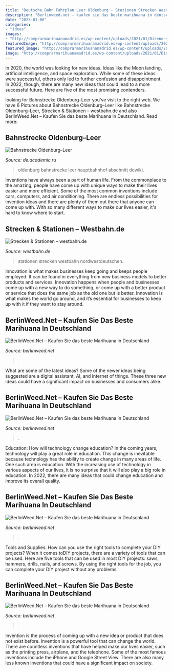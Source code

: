```yaml
---
title: "Deutsche Bahn Fahrplan Leer Oldenburg - Stationen Strecken Westbahn Nordwestdeutschen"
description: "Berlinweed.net – kaufen sie das beste marihuana in deutschland"
date: "2023-01-06"
categories:
- "ideas"
images:
- "http://comprarmarihuanamadrid.es/wp-content/uploads/2021/01/Diseno-sin-titulo-91.jpg"
featuredImage: "http://comprarmarihuanamadrid.es/wp-content/uploads/2021/01/Diseno-sin-titulo-73.jpg"
featured_image: "http://comprarmarihuanamadrid.es/wp-content/uploads/2021/01/Diseno-sin-titulo-73.jpg"
image: "http://comprarmarihuanamadrid.es/wp-content/uploads/2021/01/Diseno-sin-titulo-91.jpg"
---
```



In 2020, the world was looking for new ideas. Ideas like the Moon landing, artificial intelligence, and space exploration. While some of these ideas were successful, others only led to further confusion and disappointment. In 2022, though, there are many new ideas that could lead to a more successful future. Here are five of the most promising contenders.

	

		
looking for Bahnstrecke Oldenburg–Leer you've visit to the right web. We have 6 Pictures about Bahnstrecke Oldenburg–Leer like Bahnstrecke Oldenburg–Leer, Strecken &amp; Stationen – westbahn.de and also BerlinWeed.Net – Kaufen Sie das beste Marihuana in Deutschland. Read more:
		
    
## Bahnstrecke Oldenburg–Leer

<img loading=lazy src="https://de.academic.ru/pictures/dewiki/79/Oldenburg_Luftaufnahme_PD_143.JPG" onerror="this.onerror=null;this.src='https://tse4.mm.bing.net/th?id=OIP.Wm9TyQgA-mVY7vQNdWkKGgHaE8&amp;pid=15.1';" alt="Bahnstrecke Oldenburg–Leer">

_Source: de.academic.ru_

>oldenburg bahnstrecke leer hauptbahnhof abschnitt dewiki. 

	

Inventions have always been a part of human life. From the commonplace to the amazing, people have come up with unique ways to make their lives easier and more efficient. Some of the most common inventions include cars, computers, and air conditioning. There are endless possibilities for invention ideas and there are plenty of them out there that anyone can come up with. With so many different ways to make our lives easier, it's hard to know where to start.

    
## Strecken &amp; Stationen – Westbahn.de

<img loading=lazy src="https://www.westbahn.de/wp-content/uploads/2018/08/kursbuchkarte1936-400x234.jpg" onerror="this.onerror=null;this.src='https://tse2.mm.bing.net/th?id=OIP.-T-Y2-ioyWDRZZsR0XcoiQAAAA&amp;pid=15.1';" alt="Strecken &amp; Stationen – westbahn.de">

_Source: westbahn.de_

>stationen strecken westbahn nordwestdeutschen. 

	

Innovation is what makes businesses keep going and keeps people employed. It can be found in everything from new business models to better products and services. Innovation happens when people and businesses come up with a new way to do something, or come up with a better product or service that does the same job as the old one but is better. Innovation is what makes the world go around, and it’s essential for businesses to keep up with it if they want to stay around.

    
## BerlinWeed.Net – Kaufen Sie Das Beste Marihuana In Deutschland

<img loading=lazy src="http://comprarmarihuanamadrid.es/wp-content/uploads/2021/01/Diseno-sin-titulo-73.jpg" onerror="this.onerror=null;this.src='https://tse4.mm.bing.net/th?id=OIP.jdUaMdLHzu-uE7sLXaCROQAAAA&amp;pid=15.1';" alt="BerlinWeed.Net – Kaufen Sie das beste Marihuana in Deutschland">

_Source: berlinweed.net_

>. 

	

What are some of the latest ideas?
Some of the newer ideas being suggested are a digital assistant, AI, and internet of things. These three new ideas could have a significant impact on businesses and consumers alike.

    
## BerlinWeed.Net – Kaufen Sie Das Beste Marihuana In Deutschland

<img loading=lazy src="http://comprarmarihuanamadrid.es/wp-content/uploads/2021/01/Diseno-sin-titulo-83.jpg" onerror="this.onerror=null;this.src='https://tse1.mm.bing.net/th?id=OIP.MtTnXkIMXmiF9Tz09qKUBAAAAA&amp;pid=15.1';" alt="BerlinWeed.Net – Kaufen Sie das beste Marihuana in Deutschland">

_Source: berlinweed.net_

>. 

	

Education: How will technology change education?
In the coming years, technology will play a great role in education. This change is inevitable because technology has the ability to create change in many areas of life. One such area is education. With the increasing use of technology in various aspects of our lives, it is no surprise that it will also play a big role in education. In 2022, there are many ideas that could change education and improve its overall quality.

    
## BerlinWeed.Net – Kaufen Sie Das Beste Marihuana In Deutschland

<img loading=lazy src="http://comprarmarihuanamadrid.es/wp-content/uploads/2021/01/Diseno-sin-titulo-91.jpg" onerror="this.onerror=null;this.src='https://tse3.mm.bing.net/th?id=OIP.xdcbCCJwGXqtMgGWviD1VgAAAA&amp;pid=15.1';" alt="BerlinWeed.Net – Kaufen Sie das beste Marihuana in Deutschland">

_Source: berlinweed.net_

>. 

	

Tools and Supplies: How can you use the right tools to complete your DIY projects?
When it comes toDIY projects, there are a variety of tools that can be used. Here are five tools that can be used in most DIY projects: saws, hammers, drills, nails, and screws. By using the right tools for the job, you can complete your DIY project without any problems.

    
## BerlinWeed.Net – Kaufen Sie Das Beste Marihuana In Deutschland

<img loading=lazy src="http://comprarmarihuanamadrid.es/wp-content/uploads/2021/01/Diseno-sin-titulo-77-1.jpg" onerror="this.onerror=null;this.src='https://tse3.mm.bing.net/th?id=OIP.aRhKmpaKE4skEB0-ENQy3QAAAA&amp;pid=15.1';" alt="BerlinWeed.Net – Kaufen Sie das beste Marihuana in Deutschland">

_Source: berlinweed.net_

>. 

	

Invention is the process of coming up with a new idea or product that does not exist before. Invention is a powerful tool that can change the world. There are countless inventions that have helped make our lives easier, such as the printing press, airplane, and the telephone. Some of the most famous inventions include the iPhone and Google Street View. There are also many less known inventions that could have a significant impact on society.

